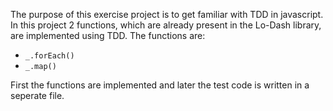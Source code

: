 The purpose of this exercise project is to get familiar with TDD in javascript. In this project 2 functions, which are already present in the Lo-Dash library, are implemented using TDD. The functions are:
- `_.forEach()`
- `_.map()`

First the functions are implemented and later the test code is written in a seperate file.

